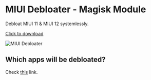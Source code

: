 # MIUI Debloater - Magisk Module
Debloat MIUI 11 & MIUI 12 systemlessly.

[Click to download](https://github.com/furkun/MIUI-Debloater/raw/main/releases/MIUI-Debloater-v1-1.zip)

![MIUI Debloater](https://i.ibb.co/CtGNDRm/IMG-20210402-213849-miuiturkiye-net.jpg)

## Which apps will be debloated?
Check [this](https://github.com/furkun/MIUI-Debloater/blob/main/install.sh) link.
